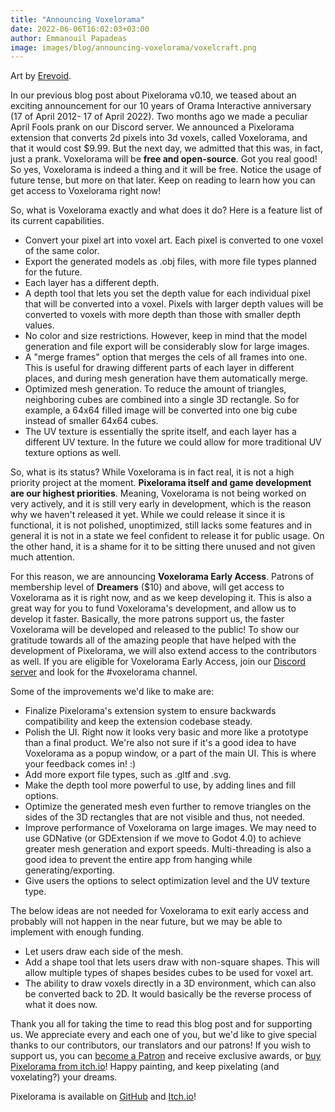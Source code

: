 ```yaml
---
title: "Announcing Voxelorama"
date: 2022-06-06T16:02:03+03:00
author: Emmanouil Papadeas
image: images/blog/announcing-voxelorama/voxelcraft.png
---
```

Art by [Erevoid](https://www.instagram.com/erevoid/).

In our previous blog post about Pixelorama v0.10, we teased about an exciting announcement for our 10 years of Orama Interactive anniversary (17 of April 2012- 17 of April 2022). Two months ago we made a peculiar April Fools prank on our Discord server. We announced a Pixelorama extension that converts 2d pixels into 3d voxels, called Voxelorama, and that it would cost $9.99. But the next day, we admitted that this was, in fact, just a prank. Voxelorama will be **free and open-source**. Got you real good! So yes, Voxelorama is indeed a thing and it will be free. Notice the usage of future tense, but more on that later. Keep on reading to learn how you can get access to Voxelorama right now!

So, what is Voxelorama exactly and what does it do? Here is a feature list of its current capabilities.
- Convert your pixel art into voxel art. Each pixel is converted to one voxel of the same color.
- Export the generated models as .obj files, with more file types planned for the future.
- Each layer has a different depth.
- A depth tool that lets you set the depth value for each individual pixel that will be converted into a voxel. Pixels with larger depth values will be converted to voxels with more depth than those with smaller depth values.
- No color and size restrictions. However, keep in mind that the model generation and file export will be considerably slow for large images.
- A "merge frames" option that merges the cels of all frames into one. This is useful for drawing different parts of each layer in different places, and during mesh generation have them automatically merge.
- Optimized mesh generation. To reduce the amount of triangles, neighboring cubes are combined into a single 3D rectangle. So for example, a 64x64 filled image will be converted into one big cube instead of smaller 64x64 cubes.
- The UV texture is essentially the sprite itself, and each layer has a different UV texture. In the future we could allow for more traditional UV texture options as well.

So, what is its status? While Voxelorama is in fact real, it is not a high priority project at the moment. **Pixelorama itself and game development are our highest priorities**. Meaning, Voxelorama is not being worked on very actively, and it is still very early in development, which is the reason why we haven't released it yet. While we could release it since it is functional, it is not polished, unoptimized, still lacks some features and in general it is not in a state we feel confident to release it for public usage. On the other hand, it is a shame for it to be sitting there unused and not given much attention.

For this reason, we are announcing **Voxelorama Early Access**. Patrons of membership level of **Dreamers** ($10) and above, will get access to Voxelorama as it is right now, and as we keep developing it. This is also a great way for you to fund Voxelorama's development, and allow us to develop it faster. Basically, the more patrons support us, the faster Voxelorama will be developed and released to the public! To show our gratitude towards all of the amazing people that have helped with the development of Pixelorama, we will also extend access to the contributors as well. If you are eligible for Voxelorama Early Access, join our [Discord server](https://discord.gg/GTMtr8s) and look for the #voxelorama channel.

Some of the improvements we'd like to make are:
- Finalize Pixelorama's extension system to ensure backwards compatibility and keep the extension codebase steady.
- Polish the UI. Right now it looks very basic and more like a prototype than a final product. We're also not sure if it's a good idea to have Voxelorama as a popup window, or a part of the main UI. This is where your feedback comes in! :)
- Add more export file types, such as .gltf and .svg.
- Make the depth tool more powerful to use, by adding lines and fill options.
- Optimize the generated mesh even further to remove triangles on the sides of the 3D rectangles that are not visible and thus, not needed.
- Improve performance of Voxelorama on large images. We may need to use GDNative (or GDExtension if we move to Godot 4.0) to achieve greater mesh generation and export speeds. Multi-threading is also a good idea to prevent the entire app from hanging while generating/exporting.
- Give users the options to select optimization level and the UV texture type.

The below ideas are not needed for Voxelorama to exit early access and probably will not happen in the near future, but we may be able to implement with enough funding.
- Let users draw each side of the mesh.
- Add a shape tool that lets users draw with non-square shapes. This will allow multiple types of shapes besides cubes to be used for voxel art.
- The ability to draw voxels directly in a 3D environment, which can also be converted back to 2D. It would basically be the reverse process of what it does now.

Thank you all for taking the time to read this blog post and for supporting us. We appreciate every and each one of you, but we'd like to give special thanks to our contributors, our translators and our patrons! If you wish to support us, you can [become a Patron](https://www.patreon.com/OramaInteractive) and receive exclusive awards, or [buy Pixelorama from itch.io](https://orama-interactive.itch.io/pixelorama)! Happy painting, and keep pixelating (and voxelating?) your dreams.

Pixelorama is available on [GitHub](https://github.com/Orama-Interactive/Pixelorama) and [Itch.io](https://orama-interactive.itch.io/pixelorama)!
